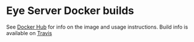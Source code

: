 # Eye Server Docker builds

See [Docker Hub](https://hub.docker.com/r/bdevloed/eyeserver/) for info on the image and usage instructions.
Build info is available on [Travis](https://travis-ci.org/bdevloed/eye-server)
